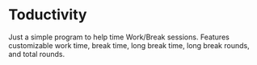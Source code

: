 # Toductivity

Just a simple program to help time Work/Break sessions. Features customizable work time, break time, long break time, long break rounds, and total rounds.
